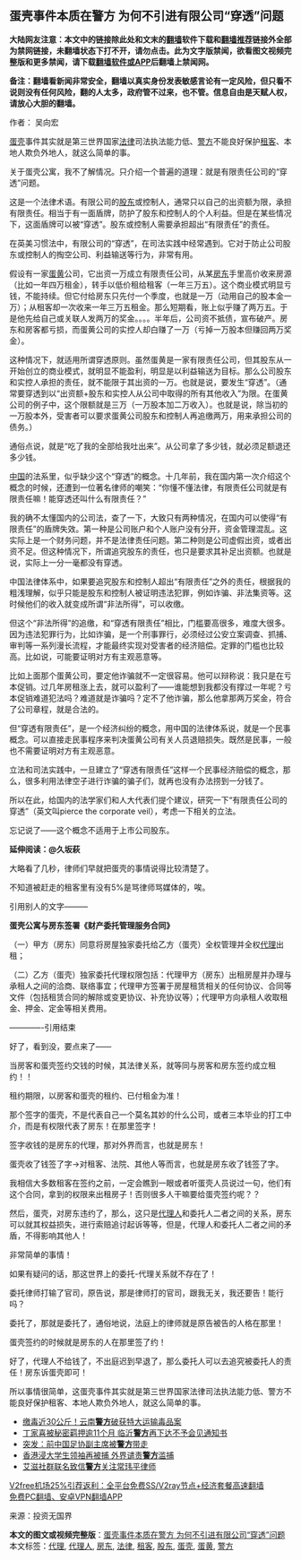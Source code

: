  <h2>蛋壳事件本质在警方 为何不引进有限公司“穿透”问题</h2> <p class="notice"><b>大陆网友注意：本文中的链接除此处和文末的<a href="https://github.com/bannedbook/fanqiang" >翻墙</a>软件下载和<a href="https://github.com/killgcd/justmysocks/blob/master/README.md">翻墙推荐</a>链接外全部为禁网链接，未翻墙状态下打不开，请勿点击。此为文字版禁闻，欲看图文视频完整版和更多禁闻，请下载<a href="https://github.com/bannedbook/fanqiang">翻墙软件或APP</a>后翻墙上禁闻网。</p><p>备注：翻墙看新闻非常安全，翻墙以真实身份发表敏感言论有一定风险，但只看不说则没有任何风险，翻的人太多，政府管不过来，也不管。信息自由是天赋人权，请放心大胆的翻墙。</b></p>  <div class="entry"> <p>作者： 吴向宏</p> <p id="summary"><a href="https://www.bannedbook.org/bnews/tag/%E8%9B%8B%E5%A3%B3/" class="st_tag internal_tag" rel="tag" title="标签 蛋壳 下的日志">蛋壳</a>事件其实就是第三世界国家<a href="https://www.bannedbook.org/bnews/tag/%e6%b3%95%e5%be%8b/" class="st_tag internal_tag" rel="tag" title="标签 法律 下的日志">法律</a>司法执法能力低、<a href="https://www.bannedbook.org/bnews/tag/%e8%ad%a6%e6%96%b9/" class="st_tag internal_tag" rel="tag" title="标签 警方 下的日志">警方</a>不能良好保护<a href="https://www.bannedbook.org/bnews/tag/%e7%a7%9f%e5%ae%a2/" class="st_tag internal_tag" rel="tag" title="标签 租客 下的日志">租客</a>、本地人欺负外地人，就这么简单的事。</p> <p>关于蛋壳公寓，我不了解情况。只介绍一个普遍的道理：就是有限责任公司的“穿透”问题。</p> <p>这是一个法律术语。有限公司的<a href="https://www.bannedbook.org/bnews/tag/%E8%82%A1%E4%B8%9C/" class="st_tag internal_tag" rel="tag" title="标签 股东 下的日志">股东</a>或控制人，通常只以自己的出资额为限，承担有限责任。相当于有一面盾牌，防护了股东和控制人的个人利益。但是在某些情况下，这面盾牌可以被“穿透”。股东或控制人需要承担超出“有限责任”的责任。</p> <p>在英美习惯法中，有限公司的“穿透”，在司法实践中经常遇到。它对于防止公司股东或控制人的掏空公司、利益输送等行为，非常有用。</p> <p>假设有一家<a href="https://www.bannedbook.org/bnews/tag/%E8%9B%8B%E9%BB%84/" class="st_tag internal_tag" rel="tag" title="标签 蛋黄 下的日志">蛋黄</a>公司，它出资一万成立有限责任公司，从某<a href="https://www.bannedbook.org/bnews/tag/%e6%88%bf%e4%b8%9c/" class="st_tag internal_tag" rel="tag" title="标签 房东 下的日志">房东</a>手里高价收来房源（比如一年四万租金），转手以低价租给租客（一年三万五）。这个商业模式明显亏钱，不能持续。但它付给房东只先付一个季度，也就是一万（动用自己的股本金一万）；从租客却一次收来一年三万五租金。那么短期看，账上似乎赚了两万五。于是他先给自己或关联人发两万的奖金。。。。半年后，公司资不抵债，宣布破产。房东和房客都亏损，而蛋黄公司的实控人却白赚了一万（亏掉一万股本但赚回两万奖金）。</p> <p>这种情况下，就适用所谓穿透原则。虽然蛋黄是一家有限责任公司，但其股东从一开始创立的商业模式，就明显不能盈利，明显是以利益输送为目标。那么公司股东和实控人承担的责任，就不能限于其出资的一万。也就是说，要发生“穿透”。（通常要穿透到以“出资额+股东和实控人从公司中取得的所有其他收入”为限。在蛋黄公司的例子中，这个限额就是三万（一万股本加二万收入）。也就是说，除当初的一万股本外，受害者可以要求蛋黄公司股东和控制人再追缴两万，用来承担公司的债务。）</p> <p>通俗点说，就是“吃了我的全部给我吐出来”。从公司拿了多少钱，就必须足额退还多少钱。</p> <p><span class='wp_keywordlink_affiliate'><a href="https://www.bannedbook.org/" title="中国" target="_blank">中国</a></span>的法系里，似乎缺少这个“穿透”的概念。十几年前，我在国内第一次介绍这个概念的时候，还遭到一位著名律师的嘲笑：“你懂不懂法律，有限责任公司就是有限责任嘛！能穿透还叫什么有限责任？”</p> <p>我的确不太懂国内的公司法，查了一下，大致只有两种情况，在国内可以使得“有限责任”的盾牌失效。第一种是公司账户和个人账户没有分开，资金管理混乱。这实际上是一个财务问题，并不是法律责任问题。第二种则是公司虚假出资，或者出资不足。但这种情况下，所谓追究股东的责任，也只是要求其补足出资额。也就是说，实际上一分一毫都没有穿透。</p>  <p>中国法律体系中，如果要追究股东和控制人超出“有限责任”之外的责任，根据我的粗浅理解，似乎只能是股东和控制人被证明违法犯罪，例如诈骗、非法集资等。这时候他们的收入就变成所谓“非法所得”，可以收缴。</p> <p>但这个“非法所得”的追缴，和“穿透有限责任”相比，门槛要高很多，难度大很多。因为违法犯罪行为，比如诈骗，是一个刑事罪行，必须经过公安立案调查、抓捕、审判等一系列漫长流程，才能最终实现对受害者的经济赔偿。定罪的门槛也比较高。比如说，可能要证明对方有主观恶意等。</p> <p>比如上面那个蛋黄公司，要定他诈骗就不一定很容易。他可以辩称说：我只是在亏本促销。过几年房租涨上去，就可以盈利了——谁能想到我都没有撑过一年呢？亏本促销难道犯法吗？难道就是诈骗吗？定不了他诈骗，那么他拿那两万奖金，符合了公司章程，就是合法的。</p> <p>但“穿透有限责任”，是一个经济纠纷的概念，用中国的法律体系说，就是一个民事概念。可以直接走民事程序来判决蛋黄公司有关人员退赔损失。既然是民事，一般也不需要证明对方有主观恶意。</p> <p>立法和司法实践中，一旦建立了“穿透有限责任”这样一个民事经济赔偿的概念，那么，很多利用法律空子进行诈骗的骗子们，就再也没有办法捞到一分钱了。</p> <p>所以在此，给国内的法学家们和人大代表们提个建议，研究一下“有限责任公司的穿透”（英文叫pierce the corporate veil），考虑一下相关的立法。</p> <p>忘记说了——这个概念不适用于上市公司股东。</p> <p><strong>延伸阅读：@久坂萩</strong></p> <p>大略看了几秒，律师们早就把蛋壳的事情说得比较清楚了。</p> <p>不知道被赶走的租客里有没有5%是骂律师骂媒体的，唉。</p>  <p>引用别人的文字&#8212;&#8212;&#8212;</p> <p><strong>蛋壳公寓与房东签署《财产委托管理服务合同》</strong></p> <p>（一）甲方（房东）同意将房屋独家委托给乙方（蛋壳）全权管理并全权<a href="https://www.bannedbook.org/bnews/tag/%E4%BB%A3%E7%90%86/" class="st_tag internal_tag" rel="tag" title="标签 代理 下的日志">代理</a>出租；</p> <p>（二）乙方（蛋壳）独家委托代理权限包括：代理甲方（房东）出租房屋并办理与承租人之间的洽商、联络事宜；代理甲方签署于房屋租赁相关的任何协议、合同等文件（包括租赁合同的解除或变更协议、补充协议等）；代理甲方向承租人收取租金、押金、定金等相关费用。</p> <p>&#8212;&#8212;&#8212;&#8212;-引用结束</p> <p>好了，看到没，要点来了——</p> <p>当房客和蛋壳签约交钱的时候，其法律关系，就等同与房客和房东签约成立租约！！</p> <p>租约期限，以房客和蛋壳的租约、已付租金为准！</p> <p>那个签字的蛋壳，不是代表自己一个莫名其妙的什么公司，或者三本毕业的打工中介，而是有权限代表了房东！在那里签字！</p> <p>签字收钱的是房东的代理，那对外界而言，也就是房东！</p>  <p>蛋壳收了钱签了字→对租客、法院、其他人等而言，也就是房东收了钱签了字。</p> <p>我相信大多数租客在签约之前，一定会瞧到一眼或者听蛋壳人员说过一句，他们有这个合同，拿到的权限来出租房子！否则很多人干嘛要给蛋壳签约呢？？</p> <p>然后，蛋壳，对房东违约了，那么，这只是<a href="https://www.bannedbook.org/bnews/tag/%E4%BB%A3%E7%90%86%E4%BA%BA/" class="st_tag internal_tag" rel="tag" title="标签 代理人 下的日志">代理人</a>和委托人二者之间的关系，房东可以就其权益损失，进行索赔追讨起诉等等，但是，代理人和委托人二者之间的矛盾，不得影响其他人！</p> <p>非常简单的事情！</p> <p>如果有疑问的话，那这世界上的委托-代理关系就不存在了！</p> <p>委托律师打输了官司，原告说，那是律师打的官司，跟我无关，我还要告！能行吗？</p> <p>委托了，那就是委托了，通俗地说，法庭上的律师就是原告被告的人格在那里！</p> <p>蛋壳签约的时候就是房东的人在那里签了约！</p> <p>好了，代理人不给钱了，不出庭迟到早退了，那么委托人可以去追究被委托人的责任！房东诉蛋壳即可！</p> <p>所以事情很简单，这蛋壳事件其实就是第三世界国家法律司法执法能力低、警方不能良好保护租客、本地人欺负外地人，就这么简单的事。</p>  <ul class='op-related-articles' title='相关阅读'> <li><a href='https://www.bannedbook.org/bnews/baitai/20201205/1442429.html' target='_blank'>缴毒近30公斤！云南<b>警方</b>破获特大运输毒品案</a></li> <li><a href='https://www.bannedbook.org/bnews/renquan/xgmyd/20201203/1441477.html' target='_blank'>丁家喜被秘密羁押逾11个月 临沂<b>警方</b>再下达不予会见通知书</a></li> <li><a href='https://www.bannedbook.org/bnews/sports/20201203/1441473.html' target='_blank'>突发：前中国足协副主席被<b>警方</b>带走</a></li> <li><a href='https://www.bannedbook.org/bnews/headline/20201203/1441079.html' target='_blank'>香港浸大学生领袖再被捕 外界谴责<b>警方</b>滥捕</a></li> <li><a href='https://www.bannedbook.org/bnews/baitai/20201203/1441013.html' target='_blank'>艾滋社群联名致信<b>警方</b>关注常玮平律师</a></li> </ul> <p class="texttj"> <a href="https://github.com/bannedbook/fanqiang/wiki/V2ray%E6%9C%BA%E5%9C%BA" target="_blank">V2free机场25%引荐返利：全平台免费SS/V2ray节点+经济套餐高速翻墙</a><br/> <a href="https://github.com/bannedbook/fanqiang/wiki/%E7%A6%81%E9%97%BB%E7%BD%91%E5%AE%89%E5%8D%93%E7%BF%BB%E5%A2%99%E6%96%B0%E9%97%BBAPP" target="_blank">免费PC翻墙、安卓VPN翻墙APP</a></p><p> 来源：投资无国界 </p><a name='sharetosocial'></a>       <div><b>本文的图文或视频完整版</b>：<a href='https://www.bannedbook.org/bnews/comments/20201205/1442508.html'>蛋壳事件本质在警方 为何不引进有限公司“穿透”问题</a></div>  </div><!--END ENTRY--> <div class="postfooter"> <div>本文标签：<a href="https://www.bannedbook.org/bnews/tag/%E4%BB%A3%E7%90%86/" rel="tag">代理</a>, <a href="https://www.bannedbook.org/bnews/tag/%E4%BB%A3%E7%90%86%E4%BA%BA/" rel="tag">代理人</a>, <a href="https://www.bannedbook.org/bnews/tag/%e6%88%bf%e4%b8%9c/" rel="tag">房东</a>, <a href="https://www.bannedbook.org/bnews/tag/%e6%b3%95%e5%be%8b/" rel="tag">法律</a>, <a href="https://www.bannedbook.org/bnews/tag/%e7%a7%9f%e5%ae%a2/" rel="tag">租客</a>, <a href="https://www.bannedbook.org/bnews/tag/%E8%82%A1%E4%B8%9C/" rel="tag">股东</a>, <a href="https://www.bannedbook.org/bnews/tag/%E8%9B%8B%E5%A3%B3/" rel="tag">蛋壳</a>, <a href="https://www.bannedbook.org/bnews/tag/%E8%9B%8B%E9%BB%84/" rel="tag">蛋黄</a>, <a href="https://www.bannedbook.org/bnews/tag/%e8%ad%a6%e6%96%b9/" rel="tag">警方</a></div>  </div><!--END POSTFOOTER--> 